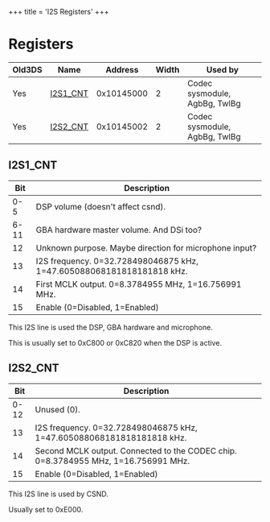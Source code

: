 +++
title = 'I2S Registers'
+++

# Registers

| Old3DS | Name                             | Address    | Width | Used by                       |
|--------|----------------------------------|------------|-------|-------------------------------|
| Yes    | [I2S1_CNT](#I2S1_CNT "wikilink") | 0x10145000 | 2     | Codec sysmodule, AgbBg, TwlBg |
| Yes    | [I2S2_CNT](#I2S2_CNT "wikilink") | 0x10145002 | 2     | Codec sysmodule, AgbBg, TwlBg |

## I2S1_CNT

| Bit  | Description                                                           |
|------|-----------------------------------------------------------------------|
| 0-5  | DSP volume (doesn't affect csnd).                                     |
| 6-11 | GBA hardware master volume. And DSi too?                              |
| 12   | Unknown purpose. Maybe direction for microphone input?                |
| 13   | I2S frequency. 0=32.728498046875 kHz, 1=47.605088068181818181818 kHz. |
| 14   | First MCLK output. 0=8.3784955 MHz, 1=16.756991 MHz.                  |
| 15   | Enable (0=Disabled, 1=Enabled)                                        |

This I2S line is used the DSP, GBA hardware and microphone.

This is usually set to 0xC800 or 0xC820 when the DSP is active.

## I2S2_CNT

| Bit  | Description                                                                        |
|------|------------------------------------------------------------------------------------|
| 0-12 | Unused (0).                                                                        |
| 13   | I2S frequency. 0=32.728498046875 kHz, 1=47.605088068181818181818 kHz.              |
| 14   | Second MCLK output. Connected to the CODEC chip. 0=8.3784955 MHz, 1=16.756991 MHz. |
| 15   | Enable (0=Disabled, 1=Enabled)                                                     |

This I2S line is used by CSND.

Usually set to 0xE000.